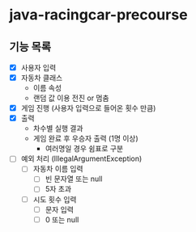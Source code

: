 # java-racingcar-precourse
## 기능 목록
- [x] 사용자 입력
- [x] 자동차 클래스
  - 이름 속성
  - 랜덤 값 이용 전진 or 멈춤
- [x] 게임 진행 (사용자 입력으로 들어온 횟수 만큼)
- [x] 출력
  - 차수별 실행 결과
  - 게임 완료 후 우승자 출력 (1명 이상)
    - 여러명일 경우 쉼표로 구분
- [ ] 예외 처리 (IllegalArgumentException)
  - [ ] 자동차 이름 입력
    - [ ] 빈 문자열 또는 null
    - [ ] 5자 초과
  - [ ] 시도 횟수 입력
    - [ ] 문자 입력
    - [ ] 0 또는 null